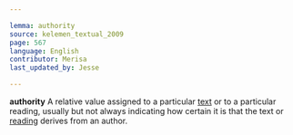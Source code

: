 ```yaml
---

lemma: authority
source: kelemen_textual_2009
page: 567
language: English
contributor: Merisa
last_updated_by: Jesse

---
```


**authority** A relative value assigned to a particular [text](text.html) or to a particular reading, usually but not always indicating how certain it is that the text or [reading](readingVariant.html) derives from an author.
